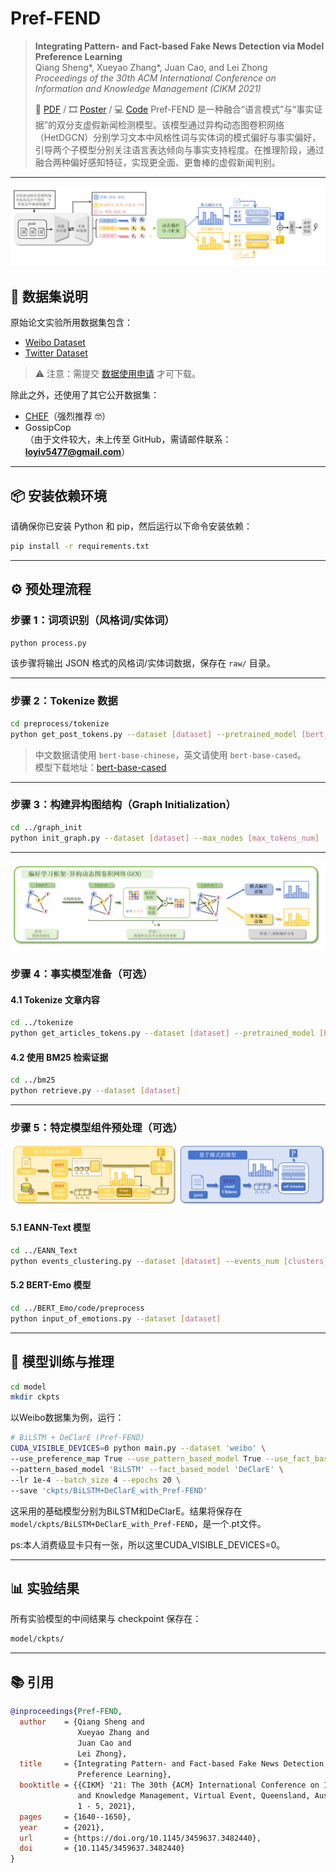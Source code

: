 # Pref-FEND

> **Integrating Pattern- and Fact-based Fake News Detection via Model Preference Learning**  
> Qiang Sheng\*, Xueyao Zhang\*, Juan Cao, and Lei Zhong  
> *Proceedings of the 30th ACM International Conference on Information and Knowledge Management (CIKM 2021)*  
>
> 📄 [PDF](https://dl.acm.org/doi/10.1145/3459637.3482440) / 🎞️ [Poster](https://www.zhangxueyao.com/data/cikm2021-PrefFEND-poster.pdf) / 💻 [Code](https://github.com/ICTMCG/Pref-FEND)
>Pref-FEND 是一种融合“语言模式”与“事实证据”的双分支虚假新闻检测模型。该模型通过异构动态图卷积网络（HetDGCN）分别学习文本中风格性词与实体词的模式偏好与事实偏好，引导两个子模型分别关注语言表达倾向与事实支持程度。在推理阶段，通过融合两种偏好感知特征，实现更全面、更鲁棒的虚假新闻判别。
---
![基本框架](image/偏好感知.png)
## 📂 数据集说明

原始论文实验所用数据集包含：

- [Weibo Dataset](https://github.com/ICTMCG/Pref-FEND/tree/main/dataset/Weibo)
- [Twitter Dataset](https://github.com/ICTMCG/Pref-FEND/tree/main/dataset/Twitter)

> ⚠️ 注意：需提交 [数据使用申请](https://forms.office.com/r/HF00qdb3Zk) 才可下载。

除此之外，还使用了其它公开数据集：

- [CHEF](https://github.com/THU-BPM/CHEF)（强烈推荐 🤓）
- GossipCop  
（由于文件较大，未上传至 GitHub，需请邮件联系：**loyiv5477@gmail.com**）

---

## 📦 安装依赖环境

请确保你已安装 Python 和 pip，然后运行以下命令安装依赖：

```bash
pip install -r requirements.txt
```

---

## ⚙️ 预处理流程

### 步骤 1：词项识别（风格词/实体词）

```bash
python process.py
```

该步骤将输出 JSON 格式的风格词/实体词数据，保存在 `raw/` 目录。

---

### 步骤 2：Tokenize 数据

```bash
cd preprocess/tokenize
python get_post_tokens.py --dataset [dataset] --pretrained_model [bert_pretrained_model]
```

> 中文数据请使用 `bert-base-chinese`，英文请使用 `bert-base-cased`。  
> 模型下载地址：[bert-base-cased](https://github.com/rohithjoginapally/bert-base-cased)

---

### 步骤 3：构建异构图结构（Graph Initialization）

```bash
cd ../graph_init
python init_graph.py --dataset [dataset] --max_nodes [max_tokens_num]
```

---
![异构动态图卷积](image/异构动态图卷积.png)

### 步骤 4：事实模型准备（可选）

#### 4.1 Tokenize 文章内容

```bash
cd ../tokenize
python get_articles_tokens.py --dataset [dataset] --pretrained_model [bert_pretrained_model]
```

#### 4.2 使用 BM25 检索证据

```bash
cd ../bm25
python retrieve.py --dataset [dataset]
```

---

### 步骤 5：特定模型组件预处理（可选）
![两类模型](image/两类模型.png)


#### 5.1 EANN-Text 模型

```bash
cd ../EANN_Text
python events_clustering.py --dataset [dataset] --events_num [clusters_num]
```

#### 5.2 BERT-Emo 模型

```bash
cd ../BERT_Emo/code/preprocess
python input_of_emotions.py --dataset [dataset]
```

---

## 🚀 模型训练与推理

```bash
cd model
mkdir ckpts
```

以Weibo数据集为例，运行：

```bash
# BiLSTM + DeClarE (Pref-FEND)
CUDA_VISIBLE_DEVICES=0 python main.py --dataset 'weibo' \
--use_preference_map True --use_pattern_based_model True --use_fact_based_model True \
--pattern_based_model 'BiLSTM' --fact_based_model 'DeClarE' \
--lr 1e-4 --batch_size 4 --epochs 20 \
--save 'ckpts/BiLSTM+DeClarE_with_Pref-FEND'
```

这采用的基础模型分别为BiLSTM和DeClarE。结果将保存在 `model/ckpts/BiLSTM+DeClarE_with_Pref-FEND`，是一个.pt文件。

ps:本人消费级显卡只有一张，所以这里CUDA_VISIBLE_DEVICES=0。

---

## 📊 实验结果

所有实验模型的中间结果与 checkpoint 保存在：

```bash
model/ckpts/
```


---

## 📚 引用

```bibtex
@inproceedings{Pref-FEND,
  author    = {Qiang Sheng and
               Xueyao Zhang and
               Juan Cao and
               Lei Zhong},
  title     = {Integrating Pattern- and Fact-based Fake News Detection via Model
               Preference Learning},
  booktitle = {{CIKM} '21: The 30th {ACM} International Conference on Information
               and Knowledge Management, Virtual Event, Queensland, Australia, November
               1 - 5, 2021},
  pages     = {1640--1650},
  year      = {2021},
  url       = {https://doi.org/10.1145/3459637.3482440},
  doi       = {10.1145/3459637.3482440}
}
```
